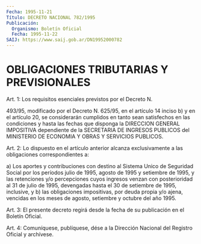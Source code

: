 ```yaml
---
Fecha: 1995-11-21
Título: DECRETO NACIONAL 782/1995
Publicación:
  Organismo: Boletín Oficial
  Fecha: 1995-11-22
SAIJ: https://www.saij.gob.ar/DN19952000782
---
```

# OBLIGACIONES TRIBUTARIAS Y PREVISIONALES

<a id="1"></a>
Art. 1: Los requisitos esenciales previstos por el  Decreto  N.

493/95,  modificado  por  el  Decreto   N. 625/95, en el artículo 14 inciso b) y en el artículo 20, se considerarán  cumplidos  en tanto sean    satisfechos  en  las  condiciones  y  hasta  las fechas que disponga  la  DIRECCION  GENERAL  IMPOSITIVA    dependiente  de  la SECRETARIA DE INGRESOS PUBLICOS del MINISTERIO DE  ECONOMIA Y OBRAS Y  SERVICIOS PUBLICOS.

<a id="2"></a>
Art. 2: Lo dispuesto en el artículo anterior alcanza exclusivamente    a  las  obligaciones    correspondientes  a:

a)  Los  aportes y contribuciones con destino al Sistema  Unico  de Seguridad  Social por los períodos julio  de 1995, agosto de 1995 y setiembre  de  1995,  y  las  retenciones  y/o  percepciones  cuyos ingresos venzan  con    posterioridad  al  31  de  julio  de  1995, devengadas   hasta  el  30  de  setiembre  de  1995,  inclusive,  y b)  las obligaciones  impositivas,  por  deuda  propia  y/o  ajena, vencidas  en los meses de agosto, setiembre  y octubre del año 1995.

<a id="3"></a>
Art. 3: El presente decreto regirá desde la fecha de su publicación en el Boletín Oficial.

<a id="4"></a>
Art. 4: Comuníquese,  publíquese, dése a la Dirección Nacional del Registro Oficial y archívese.